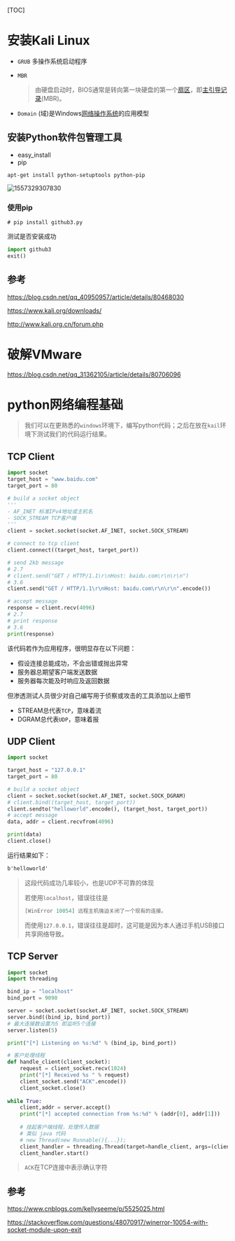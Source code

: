 [TOC]

# 安装Kali Linux

- `GRUB` 多操作系统启动程序

- `MBR` 

  > 由硬盘启动时，BIOS通常是转向第一块硬盘的第一个[扇区](https://baike.baidu.com/item/%E6%89%87%E5%8C%BA)，即[主引导记录](https://baike.baidu.com/item/%E4%B8%BB%E5%BC%95%E5%AF%BC%E8%AE%B0%E5%BD%95)(MBR)。

- `Domain` (域)是Windows[网络操作系统](https://baike.baidu.com/item/%E7%BD%91%E7%BB%9C%E6%93%8D%E4%BD%9C%E7%B3%BB%E7%BB%9F)的应用模型

## 安装Python软件包管理工具

- easy_install
- pip

``` shell
apt-get install python-setuptools python-pip
```

![1557329307830](https://github.com/Houchengisnull/git_houcheng/documents/images/blackhat/install_pip.png)

### 使用pip

``` shell
# pip install github3.py
```

测试是否安装成功

``` python
import github3
exit()
```



## 参考

https://blog.csdn.net/qq_40950957/article/details/80468030

https://www.kali.org/downloads/

http://www.kali.org.cn/forum.php

# 破解VMware

https://blog.csdn.net/qq_31362105/article/details/80706096

# python网络编程基础

> 我们可以在更熟悉的`windows`环境下，编写python代码；之后在放在`kail`环境下测试我们的代码运行结果。

## TCP Client

``` python
import socket
target_host = "www.baidu.com"
target_port = 80

# build a socket object
'''
- AF_INET 标准IPv4地址或主机名
- SOCK_STREAM TCP客户端
'''
client = socket.socket(socket.AF_INET, socket.SOCK_STREAM)

# connect to tcp client
client.connect((target_host, target_port))

# send 2kb message
# 2.7
# client.send("GET / HTTP/1.1\r\nHost: baidu.com\r\n\r\n")
# 3.6
client.send("GET / HTTP/1.1\r\nHost: baidu.com\r\n\r\n".encode())

# accept message
response = client.recv(4096)
# 2.7
# print response
# 3.6
print(response)
```

该代码若作为应用程序，很明显存在以下问题：

- 假设连接总能成功，不会出错或抛出异常
- 服务器总期望客户端发送数据
- 服务器每次能及时响应及返回数据

但渗透测试人员很少对自己编写用于侦察或攻击的工具添加以上细节

- STREAM总代表`TCP`，意味着流
- DGRAM总代表`UDP`，意味着报

## UDP Client

``` python
import socket

target_host = "127.0.0.1"
target_port = 80

# build a socket object
client = socket.socket(socket.AF_INET, socket.SOCK_DGRAM)
# client.bind((target_host, target_port))
client.sendto("helloworld".encode(), (target_host, target_port))
# accept message
data, addr = client.recvfrom(4096)

print(data)
client.close()
```

运行结果如下：

``` txt
b'helloworld'
```

> 这段代码成功几率较小，也是UDP不可靠的体现
>
> 若使用`localhost`，错误往往是
>
> ``` python
> [WinError 10054] 远程主机强迫关闭了一个现有的连接。
> ```
>
> 而使用`127.0.0.1`，错误往往是超时，这可能是因为本人通过手机USB接口共享网络导致。

## TCP Server

``` python
import socket
import threading

bind_ip = "localhost"
bind_port = 9090

server = socket.socket(socket.AF_INET, socket.SOCK_STREAM)
server.bind((bind_ip, bind_port))
# 最大连接数设置为5 即监听5个连接
server.listen(5)

print("[*] Listening on %s:%d" % (bind_ip, bind_port))

# 客户处理线程
def handle_client(client_socket):
    request = client_socket.recv(1024)
    print("[*] Received %s " % request)
    client_socket.send("ACK".encode())
    client_socket.close()
    
while True:
    client,addr = server.accept()
    print("[*] accepted connection from %s:%d" % (addr[0], addr[1]))
    
    # 挂起客户端线程，处理传入数据
    # 类似 java 代码 
    # new Thread(new Runnable(){...});
    client_handler = threading.Thread(target=handle_client, args=(client,))
    client_handler.start()

```

> `ACK`在TCP连接中表示确认字符

## 参考

https://www.cnblogs.com/kellyseeme/p/5525025.html

https://stackoverflow.com/questions/48070917/winerror-10054-with-socket-module-upon-exit



